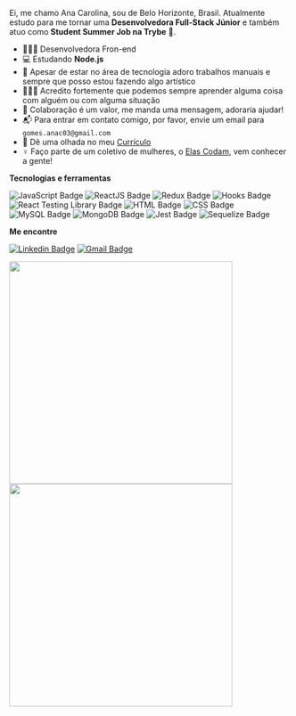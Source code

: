Ei, me chamo Ana Carolina, sou de Belo Horizonte, Brasil. Atualmente estudo para me tornar uma **Desenvolvedora Full-Stack Júnior** e também atuo como **Student Summer Job na Trybe** 🚀.

- 👩🏽‍💻 Desenvolvedora Fron-end
- 💻 Estudando **Node.js**
- 🎨 Apesar de estar no área de tecnologia adoro trabalhos manuais e sempre que posso estou fazendo algo artístico
- 👩🏽‍🎓 Acredito fortemente que podemos sempre aprender alguma coisa com alguém ou com alguma situação
- 💬 Colaboração é um valor, me manda uma mensagem, adoraria ajudar!
- 📬 Para entrar em contato comigo, por favor, envie um email para `gomes.anac03@gmail.com`
- 📄 Dê uma olhada no meu [Currículo](https://gitconnected.com/gomesanac/resume)
- ♀️ Faço parte de um coletivo de mulheres, o [Elas Codam](https://www.instagram.com/elascodam/), vem conhecer a gente!

**Tecnologias e ferramentas**

![JavaScript Badge](https://img.shields.io/badge/-JavaScript-yellow?style=flat-square&logo=JavaScript&logoColor=white)
![ReactJS Badge](https://img.shields.io/badge/-React-61DAFB?style=flat-square&logo=React&logoColor=black)
![Redux Badge](https://img.shields.io/badge/-Redux-764ABC?style=flat-square&logo=Redux&logoColor=white)
![Hooks Badge](https://img.shields.io/badge/-Hooks-61DAFB?style=flat-square&logo=React&logoColor=black)
![React Testing Library Badge](https://img.shields.io/badge/-RTL-61DAFB?style=flat-square&logo=react&logoColor=black)
![HTML Badge](https://img.shields.io/badge/-HTML-E34F26?style=flat-square&logo=html5&logoColor=white)
![CSS Badge](https://img.shields.io/badge/-CSS-1572B6?style=flat-square&logo=css3&logoColor=white)
![MySQL Badge](https://img.shields.io/badge/-MySQL-4479A1?style=flat-square&logo=MySQL&logoColor=white)
![MongoDB Badge](https://img.shields.io/badge/-MongoDB-47A248?style=flat-square&logo=mongodb&logoColor=white)
![Jest Badge](https://img.shields.io/badge/-Jest-C21325?style=flat-square&logo=jest&logoColor=white)
![Sequelize Badge](https://img.shields.io/badge/-Sequelize-357bbe?style=flat-square&logo=sequelize&logoColor=white)

**Me encontre**

[![Linkedin Badge](https://img.shields.io/badge/-LinkedIn-0077B5?style=flat-square&logo=Linkedin&logoColor=white&link=https://www.linkedin.com/in/gomesanac/)](https://www.linkedin.com/in/gomesanac/)
[![Gmail Badge](https://img.shields.io/badge/-Gmail-D14836?style=flat-square&logo=Gmail&logoColor=white&link=mailto:gomes.anac03@gmail.com)](mailto:gomes.anac03@gmail.com)

<a href="https://github.com/anuraghazra/github-readme-stats">
  <img align="center" width=400 src="https://github-readme-stats.vercel.app/api?username=gomesanac&show_icons=true&theme=dracula" />
</a>
<a href="https://github.com/anuraghazra/github-readme-stats">
  <img align="center" width=400 src="https://github-readme-stats.vercel.app/api/top-langs/?username=gomesanac&layout=compact&theme=dracula" />
</a>
